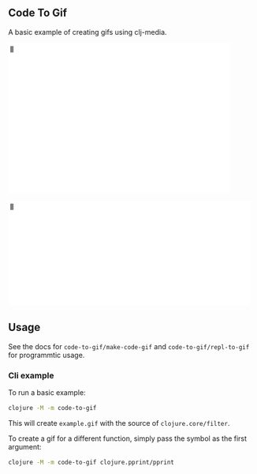 ## Code To Gif

A basic example of creating gifs using clj-media.

![repl](repl.gif?raw=true)

![repl-gif-source](repl-gif-code.gif?raw=true)

## Usage

See the docs for `code-to-gif/make-code-gif` and `code-to-gif/repl-to-gif` for programmtic usage.

### Cli example

To run a basic example:

```sh
clojure -M -m code-to-gif
```

This will create `example.gif` with the source of `clojure.core/filter`.

To create a gif for a different function, simply pass the symbol as the first argument:

```sh
clojure -M -m code-to-gif clojure.pprint/pprint
```

